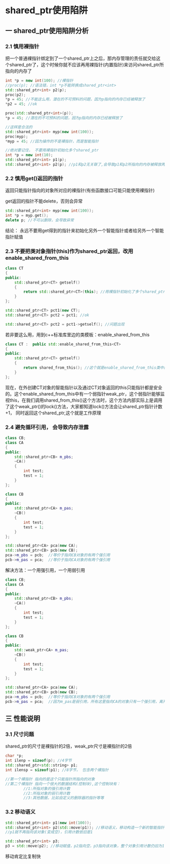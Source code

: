 # shared_ptr使用陷阱

## 一 shared_ptr使用陷阱分析

### 2.1 慎用裸指针

把一个普通裸指针绑定到了一个shared_ptr上之后，那内存管理的责任就交给这个shared_ptr了，这个时候你就不应该再用裸指针(内置指针)来访问shared_ptr所指向的内存了

```c++
int *p = new int(100); //裸指针
//proc(p); //语法错，int *p不能转换成shared_ptr<int>
std::shared_ptr<int> p2(p);
proc(p2);
*p = 45; //不能这么用，潜在的不可预料的问题，因为p指向的内存已经被释放了
*p2 = 45; //ok
```

```c++
proc(std::shared_ptr<int>(p));
*p = 45; //潜在的不可预料的问题，因为p指向的内存已经被释放了
```

```c++
//这样是合法的
std::shared_ptr<int> myp(new int(100));
proc(myp);
*myp = 45; //因为操作的不是裸指针，而是智能指针
```

```c++
//绝对要记住， 不要用裸指针初始化多个shared_ptr
int *p = new int(10);
std::shared_ptr<int> p1(p);
std::shared_ptr<int> p2(p); //p1和p2无关联了,会导致p1和p2所指向的内存被释放两次，产生异常
```

### 2.2 慎用get()返回的指针

返回只能指针指向的对象所对应的裸指针(有些函数接口可能只能使用裸指针)

get返回的指针不能delete，否则会异常

```c++
std::shared_ptr<int> myp(new int(100));
int *p = myp.get();
delete p; //不可以删除，会导致异常
```

结论： 永远不要用get得到的指针来初始化另外一个智能指针或者给另外一个智能指针赋值

### 2.3 不要把类对象指针(this)作为shared_ptr返回，改用enable_shared_from_this

```c++
class CT
{
public:
	std::shared_ptr<CT> getself()
	{
		return std::shared_ptr<CT>(this); //用裸指针初始化了多个shared_ptr的感觉
	}
};

std::shared_ptr<CT> pct1(new CT);
std::shared_ptr<CT> pct2 = pct1; //ok

std::shared_ptr<CT> pct2 = pct1->getself(); //问题出现
```

若非要这么用，用到c++标准库里边的类模板：enable_shared_from_this

```c++
class CT :  public std::enable_shared_from_this<CT>
{
public:
	std::shared_ptr<CT> getself()
	{
		return shared_from_this(); //这个就是enable_shared_from_this类中的方法，要通过此方法返回智能指针
	}
};
```


现在，在外创建CT对象的智能指针以及通过CT对象返回的this只能指针都是安全的。这个enable_shared_from_this中有一个弱指针weak_ptr，这个弱指针能够监视this，在我们调用shared_from_this()这个方法时，这个方法内部实际上是调用了这个weak_ptr()的lock()方法，大家都知道lock()方法会让shared_ptr指针计数+1， 同时返回这个shared_ptr,这个就是工作原理

### 2.4 避免循环引用， 会导致内存泄露

```c++
class CB;
class CA
{
public:
	std::shared_ptr<CB> m_pbs;
	~CA()
	{
		int test;
		test = 1;
	}
};

class CB
{
public:
	std::shared_ptr<CA> m_pas;
	~CB()
	{
		int test;
		test = 1;
	}
};

std::shared_ptr<CA> pca(new CA);
std::shared_ptr<CB> pcb(new CB);
pca->m_pbs = pcb;  //等价于指向CB对象的有两个强引用
pcb->m_pas = pca;  //等价于指向CA对象的有两个强引用

```

解决方法：一个用强引用，一个用弱引用

```c++
class CB;
class CA
{
public:
	std::shared_ptr<CB> m_pbs;
	~CA()
	{
		int test;
		test = 1;
	}
};

class CB
{
public:
	std::weak_ptr<CA> m_pas;
	~CB()
	{
		int test;
		test = 1;
	}
};

std::shared_ptr<CA> pca(new CA);
std::shared_ptr<CB> pcb(new CB);
pca->m_pbs = pcb;  //等价于指向CB对象的有两个强引用
pcb->m_pas = pca;  //因为m_pas是弱引用，所有这里指向CA的对象只有一个强引用，离开作用域之后，pca引用计数从1变成0会释放CA对象（CA的析构函数被执行）；CA的析构函数被执行(表示对象即将被释放),导致CA内的m_pbs引用计数会减1，也就是指向CB对象的引用计数减1，超出pcb作用域时指向CB的计数也会减1，最终，会有一个时刻，指向CB对象的强引用计数会从1减少到0，导致CB对象被释放

```

## 三 性能说明

### 3.1 尺寸问题

shared_ptr的尺寸是裸指针的2倍，weak_ptr尺寸是裸指针的2倍

```c++
char *p;
int ilenp = sizeof(p); //4字节
std::shared_ptr<std::string> p1;
int ilensp = sizeof(p1); //8字节， 包含两个裸指针

//第一个裸指针 指向的是这个只能指针所指向的对象
//第二个裸指针 指向一个很大的数据结构(控制块),这个控制块有：
		//1:所指对象的强引用计数
		//2:所指对象的弱引用计数
		//3:其他数据，比如自定义的删除器的指针等等
```

### 3.2 移动语义

```c++
std::shared_ptr<int> p1(new int(100));
std::shared_ptr<int> p2(std::move(p1)); //移动语义，移动构造一个新的智能指针对象p2
//p1就不再指向该对象(变成空)，引用计数依旧是1

std::shared_ptr<int> p3;
p3 = std::move(p2); //移动赋值，p2指向空，p3指向该对象，整个对象引用计数仍旧为1
```

移动肯定比复制快

